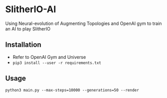 # SlitherIO-AI
Using Neural-evolution of Augmenting Topologies and OpenAI gym to train an AI to play SlitherIO

## Installation
* Refer to OpenAI Gym and Universe
* `pip3 install --user -r requirements.txt`

## Usage

`python3 main.py --max-steps=10000 --generations=50 --render`

